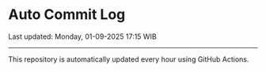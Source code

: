 # Auto Commit Log

Last updated: Monday, 01-09-2025 17:15 WIB

---

This repository is automatically updated every hour using GitHub Actions.
